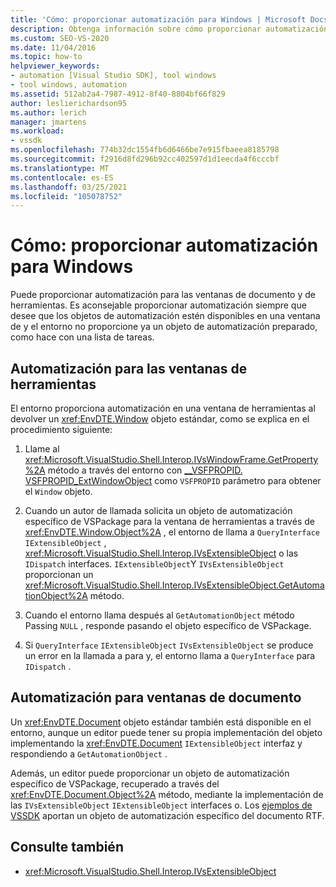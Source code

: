 ```yaml
---
title: 'Cómo: proporcionar automatización para Windows | Microsoft Docs'
description: Obtenga información sobre cómo proporcionar automatización para las ventanas de documentos y herramientas en Visual Studio mediante el uso de los métodos de Microsoft. VisualStudio. Shell. Interop.
ms.custom: SEO-VS-2020
ms.date: 11/04/2016
ms.topic: how-to
helpviewer_keywords:
- automation [Visual Studio SDK], tool windows
- tool windows, automation
ms.assetid: 512ab2a4-7987-4912-8f40-8804bf66f829
author: leslierichardson95
ms.author: lerich
manager: jmartens
ms.workload:
- vssdk
ms.openlocfilehash: 774b32dc1554fb6d6466be7e915fbaeea8185798
ms.sourcegitcommit: f2916d8fd296b92cc402597d1d1eecda4f6cccbf
ms.translationtype: MT
ms.contentlocale: es-ES
ms.lasthandoff: 03/25/2021
ms.locfileid: "105078752"
---
```

# <a name="how-to-provide-automation-for-windows"></a>Cómo: proporcionar automatización para Windows

Puede proporcionar automatización para las ventanas de documento y de herramientas. Es aconsejable proporcionar automatización siempre que desee que los objetos de automatización estén disponibles en una ventana de y el entorno no proporcione ya un objeto de automatización preparado, como hace con una lista de tareas.

## <a name="automation-for-tool-windows"></a>Automatización para las ventanas de herramientas

El entorno proporciona automatización en una ventana de herramientas al devolver un <xref:EnvDTE.Window> objeto estándar, como se explica en el procedimiento siguiente:

1. Llame al <xref:Microsoft.VisualStudio.Shell.Interop.IVsWindowFrame.GetProperty%2A> método a través del entorno con [__VSFPROPID. VSFPROPID_ExtWindowObject](<xref:Microsoft.VisualStudio.Shell.Interop.__VSFPROPID.VSFPROPID_ExtWindowObject>) como `VSFPROPID` parámetro para obtener el `Window` objeto.

2. Cuando un autor de llamada solicita un objeto de automatización específico de VSPackage para la ventana de herramientas a través de <xref:EnvDTE.Window.Object%2A> , el entorno de llama a `QueryInterface` `IExtensibleObject` , <xref:Microsoft.VisualStudio.Shell.Interop.IVsExtensibleObject> o las `IDispatch` interfaces. `IExtensibleObject`Y `IVsExtensibleObject` proporcionan un <xref:Microsoft.VisualStudio.Shell.Interop.IVsExtensibleObject.GetAutomationObject%2A> método.

3. Cuando el entorno llama después al `GetAutomationObject` método Passing `NULL` , responde pasando el objeto específico de VSPackage.

4. Si `QueryInterface` `IExtensibleObject` `IVsExtensibleObject` se produce un error en la llamada a para y, el entorno llama a `QueryInterface` para `IDispatch` .

## <a name="automation-for-document-windows"></a>Automatización para ventanas de documento

Un <xref:EnvDTE.Document> objeto estándar también está disponible en el entorno, aunque un editor puede tener su propia implementación del objeto implementando la <xref:EnvDTE.Document> `IExtensibleObject` interfaz y respondiendo a `GetAutomationObject` .

Además, un editor puede proporcionar un objeto de automatización específico de VSPackage, recuperado a través del <xref:EnvDTE.Document.Object%2A> método, mediante la implementación de las `IVsExtensibleObject` `IExtensibleObject` interfaces o. Los [ejemplos de VSSDK](https://github.com/Microsoft/VSSDK-Extensibility-Samples) aportan un objeto de automatización específico del documento RTF.

## <a name="see-also"></a>Consulte también

- <xref:Microsoft.VisualStudio.Shell.Interop.IVsExtensibleObject>
